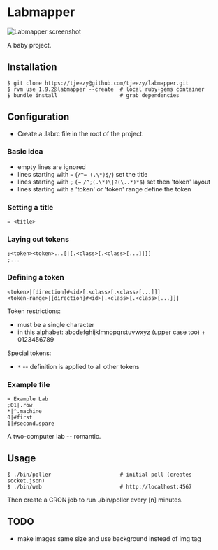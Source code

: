 Labmapper
=========

![Labmapper screenshot](https://github.com/tjeezy/labmapper/raw/master/screenshot.png "Labmapper screenshot")

A baby project.

Installation
------------

    $ git clone https://tjeezy@github.com/tjeezy/labmapper.git
    $ rvm use 1.9.2@labmapper --create  # local ruby+gems container
    $ bundle install                    # grab dependencies

Configuration
-------------

- Create a <labname>.labrc file in the root of the project.

### Basic idea

- empty lines are ignored
- lines starting with `=` (`/^= (.\*)$/`) set the title
- lines starting with `;` (~ `/^;(.\*)\|?(\..*)*$`) set then 'token' layout
- lines starting with a 'token' or 'token' range define the token

### Setting a title

    = <title>

### Laying out tokens

    ;<token><token>...[|[.<class>[.<class>[...]]]]
    ;...

### Defining a token

    <token>|[direction]#<id>[.<class>[.<class>[...]]]
    <token-range>|[direction]#<id>[.<class>[.<class>[...]]]

Token restrictions:

- must be a single character
- in this alphabet: abcdefghijklmnopqrstuvwxyz (upper case too) + 0123456789

Special tokens:

- `*` -- definition is applied to all other tokens

### Example file

    = Example Lab
    ;01|.row
    *|^.machine
    0|#first
    1|#second.spare

A two-computer lab -- romantic.


Usage
-----

    $ ./bin/poller                      # initial poll (creates socket.json)
    $ ./bin/web                         # http://localhost:4567

Then create a CRON job to run ./bin/poller every [n] minutes.

TODO
----

- make images same size and use background instead of img tag
